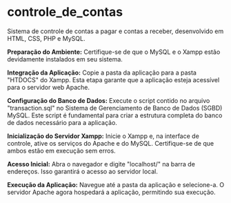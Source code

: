 # controle_de_contas
 Sistema de controle de contas a pagar e contas a receber, desenvolvido em HTML, CSS, PHP e MySQL.

**Preparação do Ambiente:**
Certifique-se de que o MySQL e o Xampp estão devidamente instalados em seu sistema.

**Integração da Aplicação:**
Copie a pasta da aplicação para a pasta "HTDOCS" do Xampp. Esta etapa garante que a aplicação esteja acessível para o servidor web Apache.

**Configuração do Banco de Dados:**
Execute o script contido no arquivo "transaction.sql" no Sistema de Gerenciamento de Banco de Dados (SGBD) MySQL. Este script é fundamental para criar a estrutura completa do banco de dados necessário para a aplicação.

**Inicialização do Servidor Xampp:**
Inicie o Xampp e, na interface de controle, ative os serviços do Apache e do MySQL. Certifique-se de que ambos estão em execução sem erros.

**Acesso Inicial:**
Abra o navegador e digite "localhost/" na barra de endereços. Isso garantirá o acesso ao servidor local.

**Execução da Aplicação:**
Navegue até a pasta da aplicação e selecione-a. O servidor Apache agora hospedará a aplicação, permitindo sua execução.
